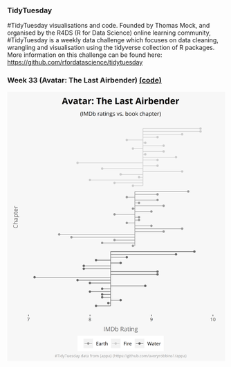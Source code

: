 ### TidyTuesday

#TidyTuesday visualisations and code. Founded by Thomas Mock, and organised by the R4DS (R for Data Science) online learning community, #TidyTuesday is a weekly data challenge which focuses on data cleaning, wrangling and visualisation using the tidyverse collection of R packages. More information on this challenge can be found here: https://github.com/rfordatascience/tidytuesday

### Week 33 (Avatar: The Last Airbender) [(code)](https://github.com/CSHoggard/-tidytuesday/blob/master/R/w32_2020.R)

![./images/Week_32_Avatar.png](https://github.com/CSHoggard/-tidytuesday/blob/master/images/Week_32_Avatar.png)
